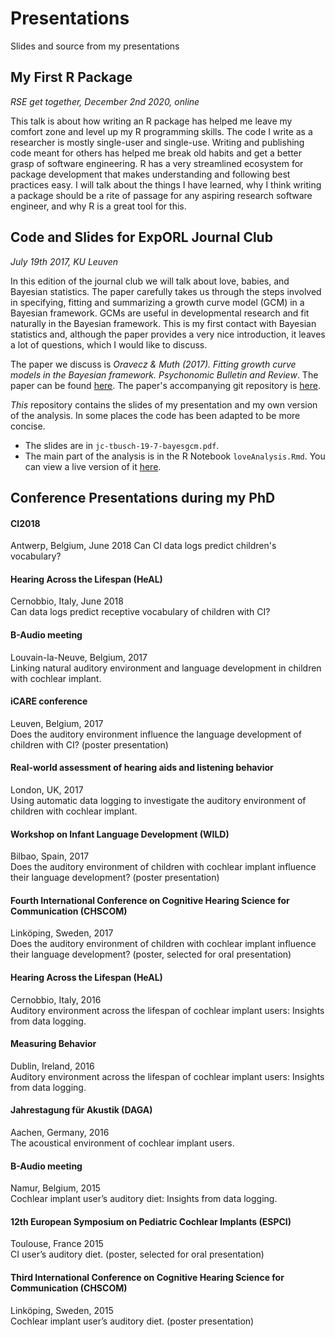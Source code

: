 # Presentations
Slides and source from my presentations

 ## My First R Package

 *RSE get together, December 2nd 2020, online*

This talk is about how writing an R package has helped me leave my comfort zone and level up my R programming skills. The code I write as a researcher is mostly single-user and single-use. Writing and publishing code meant for others has helped me break old habits and get a better grasp of software engineering. R has a very streamlined ecosystem for package development that makes understanding and following best practices easy. I will talk about the things I have learned, why I think writing a package should be a rite of passage for any aspiring research software engineer, and why R is a great tool for this.

## Code and Slides for ExpORL Journal Club 

*July 19th 2017, KU Leuven*

In this edition of the journal club we will talk about love, babies, and Bayesian statistics. The paper carefully takes us through the steps involved in specifying, fitting and summarizing a growth curve model (GCM) in a Bayesian framework. GCMs are useful in developmental research and fit naturally in the Bayesian framework. This is my first contact with Bayesian statistics and, although the paper provides a very nice introduction, it leaves a lot of questions, which I would like to discuss.

The paper we discuss is *Oravecz & Muth (2017). Fitting growth curve models in the Bayesian framework. Psychonomic Bulletin and Review*. The paper can be found [here](https://doi.org/10.3758/s13423-017-1281-0). The paper's accompanying git repository is [here](https://git.psu.edu/zzo1/FittingGCMBayesian). 

*This* repository contains the slides of my presentation and my own version of the analysis. In some places the code has been adapted to be more concise.

  + The slides are in `jc-tbusch-19-7-bayesgcm.pdf`.
  + The main part of the analysis is in the R Notebook `loveAnalysis.Rmd`. You can view a live version of it [here](http://rpubs.com/teebusch/jc-bayesgcm).


## Conference Presentations during my PhD

#### CI2018
Antwerp, Belgium, June 2018
Can CI data logs predict children's vocabulary?

#### Hearing Across the Lifespan (HeAL)
Cernobbio, Italy, June 2018  
Can data logs predict receptive vocabulary of children with CI?
#### B-Audio meeting
Louvain-la-Neuve, Belgium, 2017   
Linking natural auditory environment and language development in children with cochlear implant. 

#### iCARE conference
Leuven, Belgium, 2017  
Does the auditory environment influence the language development of children with CI? (poster presentation)

#### Real-world assessment of hearing aids and listening behavior
London, UK, 2017  
Using automatic data logging to investigate the auditory environment of children with cochlear implant.

#### Workshop on Infant Language Development (WILD)
Bilbao, Spain, 2017  
Does the auditory environment of children with cochlear implant influence their language development? (poster presentation)

#### Fourth International Conference on Cognitive Hearing Science for Communication (CHSCOM)
Linköping, Sweden, 2017  
Does the auditory environment of children with cochlear implant influence their language development? (poster, selected for oral presentation)

#### Hearing Across the Lifespan (HeAL)
Cernobbio, Italy, 2016  
Auditory environment across the lifespan of cochlear implant users: Insights from data logging. 

#### Measuring Behavior
Dublin, Ireland, 2016  
Auditory environment across the lifespan of cochlear implant users: Insights from data logging.

#### Jahrestagung für Akustik (DAGA)
Aachen, Germany, 2016  
The acoustical environment of cochlear implant users.

#### B-Audio meeting
Namur, Belgium, 2015  
Cochlear implant user’s auditory diet: Insights from data logging.

#### 12th European Symposium on Pediatric Cochlear Implants (ESPCI)
Toulouse, France 2015  
CI user’s auditory diet. (poster, selected for oral presentation)

#### Third International Conference on Cognitive Hearing Science for Communication (CHSCOM)
Linköping, Sweden, 2015  
Cochlear implant user’s auditory diet. (poster presentation)

